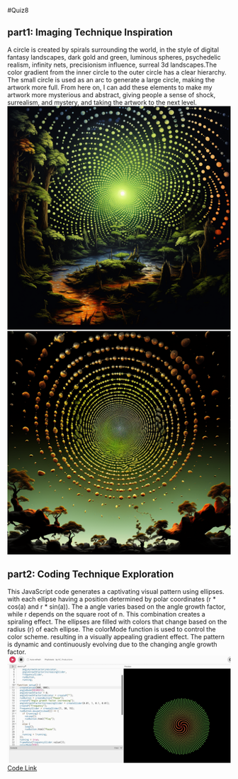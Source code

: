 #Quiz8

## part1: Imaging Technique Inspiration
A circle is created by spirals surrounding the world, in the style of digital fantasy landscapes, dark gold and green, luminous spheres, psychedelic realism, infinity nets, precisionism influence, surreal 3d landscapes.The color gradient from the inner circle to the outer circle has a clear hierarchy. The small circle is used as an arc to generate a large circle, making the artwork more full. From here on, I can add these elements to make my artwork more mysterious and abstract, giving people a sense of shock, surrealism, and mystery, and taking the artwork to the next level. 
![image1](image1.png)
![image2](image2.png)

## part2: Coding Technique Exploration
This JavaScript code generates a captivating visual pattern using ellipses. 
 with each ellipse having a position determined by polar coordinates (r * cos(a) and r * sin(a)). The a angle varies based on the angle growth factor, while r depends on the square root of n. This combination creates a spiraling effect.
The ellipses are filled with colors that change based on the radius (r) of each ellipse. The colorMode function is used to control the color scheme. resulting in a visually appealing gradient effect.
 The pattern is dynamic and continuously evolving due to the changing angle growth factor.
![exampleCode](exampleCode.jpg) 
[Code Link](https://editor.p5js.org/NC_Productions/sketches/Ui4ns_1c-)